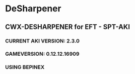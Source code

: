 # DeSharpener
## CWX-DESHARPENER for EFT - SPT-AKI
### CURRENT AKI VERSION: 2.3.0
### GAMEVERSION: 0.12.12.16909
### USING BEPINEX
